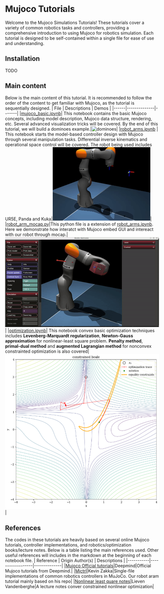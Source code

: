 # Mujoco Tutorials
Welcome to the Mujoco Simulations Tutorials! These tutorials cover a variety of common robotics tasks and controllers, providing a comprehensive introduction to using Mujoco for robotics simulation. Each tutorial is designed to be self-contained within a single file for ease of use and understanding.
## Installation
TODO

## Main content
Below is the main content of this tutorial. It is recommended to follow the order of the content to get familiar with Mujoco, as the tutorial is sequentially designed.
| File | Descriptions | Demos |
|------|--------------|-------|
|[mujoco_basic.ipynb](./mujoco_basic.ipynb)| This notebook contains the basic Mujoco concepts, including model description, Mujoco data structure, rendering, etc. Several advanced visualization tricks will be covered. By the end of this tutorial, we will build a dominoes example.|![dominoes](./imgs/dominoes.gif)|
|[robot_arms.ipynb](./robot_arms.ipynb) | This notebook starts the model-based controller design with Mujoco through several manipulation tasks. Differential inverse kinematics and operational space control will be covered. The robot being used includes UR5E, Panda and Kuka|![kuka_follows_circle](./imgs/kuka_follows_circle.gif)|
|[robot_arm_mocap.py](./robot_arm_mocap.py)|This python file is a extension of [robot_arms.ipynb](./robot_arms.ipynb). Here we demonstrate how interatct with Mujoco embed GUI and intereact with our robot through mocap.|![kuka_mocp](./imgs/kuka_mocap.gif)| 
|[optimization.ipynb](./optimization.ipynb)| This notebook convex basic optimization techniques includes **Levenberg-Marquardt regularization**, **Newton-Gauss approximation** for nonlinear-least square problem. **Penalty method**, **primal-dual method** and **augmented Lagrangian method** for nonconvex constrainted optimization is also covered|![augmented_lagrangian](./imgs/augmented_lagrangian.png)|

## References
The codes in these tutorials are heavily based on several online Mujoco tutorials, controller implementations, and robotics/optimization books/lecture notes. Below is a table listing the main references used. Other useful references will includes in the markdown at the beginning of each notebook file.
| Reference | Origin Author(s) | Descriptions |
|-----------|------------------|--------------|
|[Mujoco Official tutorials](https://github.com/google-deepmind/mujoco)|Deepmind|Official Mujoco tutorials from Deepmind.|
|[Mjctrl](https://github.com/kevinzakka/mjctrl)|Kevin Zakka|Single-file implementations of common robotics controllers in MuJoCo. Our robot aram tutorial mainly based on his repo|
|[Nonlinear least quare notes](https://www.seas.ucla.edu/~vandenbe/133B/lectures/nllseq.pdf)|Lieven Vandenberghe|A lecture notes conver constrained nonlinear optimization|
